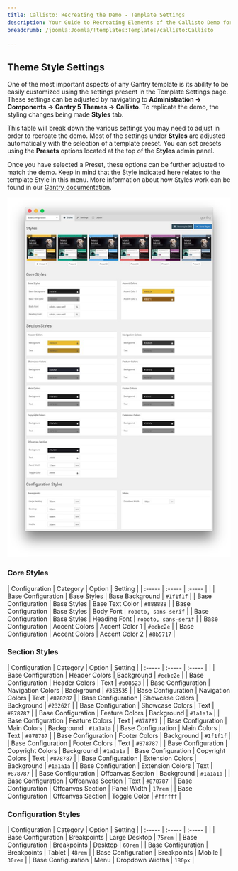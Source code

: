```yaml
---
title: Callisto: Recreating the Demo - Template Settings
description: Your Guide to Recreating Elements of the Callisto Demo for Joomla
breadcrumb: /joomla:Joomla/!templates:Templates/callisto:Callisto

---
```


Theme Style Settings
-----

One of the most important aspects of any Gantry template is its ability to be easily customized using the settings present in the Template Settings page. These settings can be adjusted by navigating to **Administration -> Components -> Gantry 5 Themes -> Callisto**. To replicate the demo, the styling changes being made **Styles** tab.

This table will break down the various settings you may need to adjust in order to recreate the demo. Most of the settings under **Styles** are adjusted automatically with the selection of a template preset. You can set presets using the **Presets** options located at the top of the **Styles** admin panel.

Once you have selected a Preset, these options can be further adjusted to match the demo. Keep in mind that the Style indicated here relates to the template Style in this menu. More information about how Styles work can be found in our [Gantry documentation](http://docs.gantry.org/gantry5/configure/styles).

![Style Settings](assets/style_settings.jpg)

### Core Styles

| Configuration      | Category      | Option          | Setting              |
| :-----             | :-----        | :-----          |                      |
| Base Configuration | Base Styles   | Base Background | `#1f1f1f`            |
| Base Configuration | Base Styles   | Base Text Color | `#888888`            |
| Base Configuration | Base Styles   | Body Font       | `roboto, sans-serif` |
| Base Configuration | Base Styles   | Heading Font    | `roboto, sans-serif` |
| Base Configuration | Accent Colors | Accent Color 1  | `#ecbc2e`            |
| Base Configuration | Accent Colors | Accent Color 2  | `#8b5717`            |

### Section Styles

| Configuration      | Category          | Option       | Setting   |
| :-----             | :-----            | :-----       |           |
| Base Configuration | Header Colors     | Background   | `#ecbc2e` |
| Base Configuration | Header Colors     | Text         | `#b08523` |
| Base Configuration | Navigation Colors | Background   | `#353535` |
| Base Configuration | Navigation Colors | Text         | `#828282` |
| Base Configuration | Showcase Colors   | Background   | `#23262f` |
| Base Configuration | Showcase Colors   | Text         | `#878787` |
| Base Configuration | Feature Colors    | Background   | `#1a1a1a` |
| Base Configuration | Feature Colors    | Text         | `#878787` |
| Base Configuration | Main Colors       | Background   | `#1a1a1a` |
| Base Configuration | Main Colors       | Text         | `#878787` |
| Base Configuration | Footer Colors     | Background   | `#1f1f1f` |
| Base Configuration | Footer Colors     | Text         | `#878787` |
| Base Configuration | Copyright Colors  | Background   | `#1a1a1a` |
| Base Configuration | Copyright Colors  | Text         | `#878787` |
| Base Configuration | Extension Colors  | Background   | `#1a1a1a` |
| Base Configuration | Extension Colors  | Text         | `#878787` |
| Base Configuration | Offcanvas Section | Background   | `#1a1a1a` |
| Base Configuration | Offcanvas Section | Text         | `#878787` |
| Base Configuration | Offcanvas Section | Panel Width  | `17rem`   |
| Base Configuration | Offcanvas Section | Toggle Color | `#ffffff` |

### Configuration Styles

| Configuration      | Category    | Option          | Setting |
| :-----             | :-----      | :-----          |         |
| Base Configuration | Breakpoints | Large Desktop   | `75rem` |
| Base Configuration | Breakpoints | Desktop         | `60rem` |
| Base Configuration | Breakpoints | Tablet          | `48rem` |
| Base Configuration | Breakpoints | Mobile          | `30rem` |
| Base Configuration | Menu        | Dropdown Widths | `180px` |
